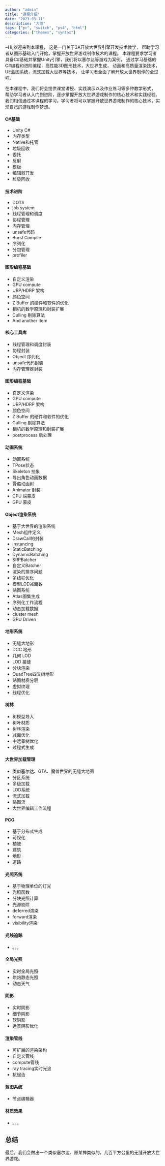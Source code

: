 ```yaml
---
author: "admin"
title: "课程介绍"
date: "2023-03-11"
description: "大纲"
tags: ["pc", "switch", "ps4", "html"]
categories: ["themes", "syntax"]
---
```


~Hi,欢迎来到本课程，
这是一门关于3A开放大世界引擎开发技术教学，
帮助学习者从图形基础入门开始，掌握开放世界游戏制作技术的课程。
本课程要求学习者具备C#基础并掌握Unity引擎，我们将以塞尔达等游戏为案例，
通过学习基础的C#编程和进阶编程，高性能3D图形技术，大世界生成，
动画和高质量渲染技术，UE蓝图系统，流式加载大世界等技术，
让学习者全面了解开放大世界制作的全过程。

在本课程中，我们将会提供课堂讲授、实践演示以及作业练习等多种教学形式，
帮助学习者从入门到进阶，逐步掌握开放大世界游戏制作的核心技术和实践经验。
我们相信通过本课程的学习，学习者将可以掌握开放世界游戏制作的核心技术，实现自己的游戏制作梦想。

<!--more-->




#### C#基础
-   Unity C#
-   内存类型
-   Native和托管
-   垃圾回收
-   委托
-   反射
-   模板
-   编辑器开发
-   垃圾回收

#### 技术进阶
-   DOTS
-   job system
-   线程管理和调度
-   协程管理
-   内存管理
-   unsafe代码
-   Burst Compile
-   序列化
-   分包管理
-   profiler

#### 图形编程基础
-   自定义渲染
-   GPU compute
-   URP/HDRP 架构
-   颜色空间
-   Z Buffer 的硬件和软件的优化
-   相机的数学原理和封装扩展
-   Culling 剔除算法
-   And another item

####  核心工具库
-   线程管理和调度封装
-   协程封装
-   Object 序列化
-   unsafe代码封装
-   内存管理器封装

####  图形编程基础
-   自定义渲染
-   GPU compute
-   URP/HDRP 架构
-   颜色空间
-   Z Buffer 的硬件和软件的优化
-   Culling 剔除算法
-   相机的数学原理和封装扩展
-   postprocess 后处理

####  动画系统
-   动画系统
-   TPose状态
-   Skeleton 抽象
-   导出角色动画数据
-   骨骼动画树
-   Animator 封装
-   CPU 端蒙皮
-   GPU 蒙皮

####  Object渲染系统
-   基于大世界的渲染系统
-   Mesh组件定义
-   DrawCall的封装
-   instancing
-   StaticBatching
-   DynamicBatching
-   SRPBatcher
-   自定义Batcher
-   渲染的排序问题
-   多线程优化
-   模型LOD减面数
-   贴图系统
-   Atlas图集生成
-   序列化工作流程
-   动态加载数据
-	cluster mesh
-   GPU Driven

####  地形系统
-   无缝大地形
-   DCC 地形
-   几何 LOD
-   LOD 接缝
-   分块渲染
-   QuadTree四叉树地形
-   贴图材质分层
-   虚拟纹理
-   线程优化

####  树林
-   树模型导入
-   树叶材质
-   树林渲染
-   减面优化
-   中远景树优化
-   过程式生成

####  大世界加载管理
-   类似塞尔达、GTA、魔兽世界的无缝大地图
-   分区系统
-   多级加载
-   LOD系统
-   流式加载
-   贴图流
-   大世界编辑工作流程

####  PCG
-   基于分布式生成
-   可视化
-   植被
-   建筑
-   地形
-   道路

####  光照系统
-   基于物理单位的灯光
-   光照函数
-   分块光照计算
-   光源剔除
-   deferred渲染
-   forward渲染
-   visibility渲染

####  光线追踪
-   。。。

####  全局光照
-   实时全局光照
-   烘焙静态光照
-   动态天气

####  阴影
-   实时阴影
-   细节阴影
-   软阴影
-   远景阴影优化

####  渲染管线
-   可扩展的渲染架构
-   自定义管线
-   compute管线
-   ray tracing实时光追
-   抗锯齿

####  蓝图系统
-   节点编辑器

####  材质效果
-   。。。

##  总结 
最后，我们会做出一个类似塞尔达、原某神类似的，几百平方公里的无缝开放大世界游戏。


